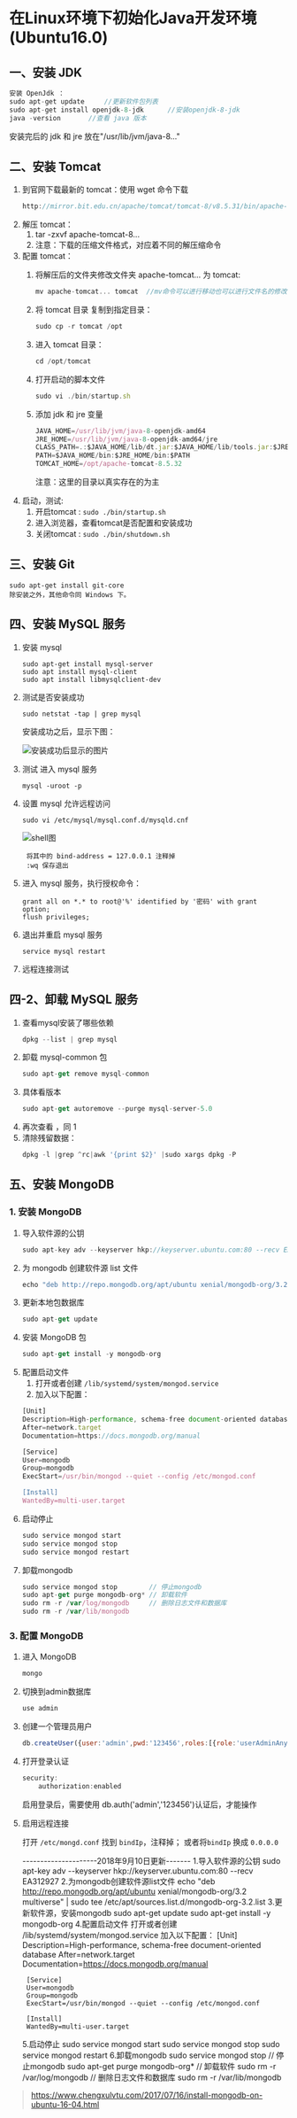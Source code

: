 # 在Linux环境下初始化Java开发环境(Ubuntu16.0)

## 一、安装 JDK

```java
安装 OpenJdk ：
sudo apt-get update     //更新软件包列表
sudo apt-get install openjdk-8-jdk      //安装openjdk-8-jdk
java -version       //查看 java 版本
```

安装完后的 jdk 和 jre 放在"/usr/lib/jvm/java-8..."

## 二、安装 Tomcat

1. 到官网下载最新的 tomcat：使用 wget 命令下载
    ```js
    http://mirror.bit.edu.cn/apache/tomcat/tomcat-8/v8.5.31/bin/apache-tomcat-8.5.31.tar.gz
    ```
2. 解压 tomcat：
    1. tar -zxvf apache-tomcat-8...
    2. 注意：下载的压缩文件格式，对应着不同的解压缩命令
3. 配置 tomcat：
    1. 将解压后的文件夹修改文件夹 apache-tomcat... 为 tomcat:
        ```js
        mv apache-tomcat... tomcat  //mv命令可以进行移动也可以进行文件名的修改
        ```
    2. 将 tomcat 目录 复制到指定目录：
        ```js
        sudo cp -r tomcat /opt
        ```
    3. 进入 tomcat 目录：
        ```js
        cd /opt/tomcat
        ```
    4. 打开启动的脚本文件
        ```js
        sudo vi ./bin/startup.sh
        ```
    5. 添加 jdk 和 jre 变量
        ```js
        JAVA_HOME=/usr/lib/jvm/java-8-openjdk-amd64
        JRE_HOME=/usr/lib/jvm/java-8-openjdk-amd64/jre
        CLASS_PATH=.:$JAVA_HOME/lib/dt.jar:$JAVA_HOME/lib/tools.jar:$JRE_HOME/lib
        PATH=$JAVA_HOME/bin:$JRE_HOME/bin:$PATH
        TOMCAT_HOME=/opt/apache-tomcat-8.5.32
        ```

        注意：这里的目录以真实存在的为主
4. 启动，测试:
    1. 开启tomcat : `sudo ./bin/startup.sh`
    2. 进入浏览器，查看tomcat是否配置和安装成功
    3. 关闭tomcat : `sudo ./bin/shutdown.sh`

## 三、安装 Git

    sudo apt-get install git-core
    除安装之外，其他命令同 Windows 下。

## 四、安装 MySQL 服务

1. 安装 mysql
    ```shell
    sudo apt-get install mysql-server
    sudo apt install mysql-client
    sudo apt install libmysqlclient-dev
    ```
2. 测试是否安装成功
    ```shell
    sudo netstat -tap | grep mysql
    ```
    安装成功之后，显示下图：

    ![安装成功后显示的图片](http://static.zybuluo.com/xiangwanpeng/p81fqgz0k1782qpwbrtnhmce/image_1b6gfob7m1u4f2i0av11afd92m9.png)

3. 测试 进入 mysql 服务
    ```shell
    mysql -uroot -p
    ```
4. 设置 mysql 允许远程访问
    ```shell
    sudo vi /etc/mysql/mysql.conf.d/mysqld.cnf
    ```
    ![shell图](http://static.zybuluo.com/xiangwanpeng/sl82tvc6dyqod7j2cnw4qi5b/image_1b6ggmf7h1d6b17o11iha1j1nhtem.png)

        将其中的 bind-address = 127.0.0.1 注释掉
        :wq 保存退出
5. 进入 mysql 服务，执行授权命令：
    ```shell
    grant all on *.* to root@'%' identified by '密码' with grant option;
    flush privileges;
    ```
6. 退出并重启 mysql 服务
    ```shell
    service mysql restart
    ```
7. 远程连接测试

## 四-2、卸载 MySQL 服务

1. 查看mysql安装了哪些依赖
    ```js
    dpkg --list | grep mysql
    ```
2. 卸载 mysql-common 包
    ```js
    sudo apt-get remove mysql-common
    ```
3. 具体看版本
    ```js
    sudo apt-get autoremove --purge mysql-server-5.0
    ```
4. 再次查看 ，同 1
5. 清除残留数据：
    ```js
    dpkg -l |grep ^rc|awk '{print $2}' |sudo xargs dpkg -P
    ```

## 五、安装 MongoDB

### 1. 安装 MongoDB

1. 导入软件源的公钥
    ```js
    sudo apt-key adv --keyserver hkp://keyserver.ubuntu.com:80 --recv EA312927
    ```
2. 为 mongodb 创建软件源 list 文件
    ```js
    echo "deb http://repo.mongodb.org/apt/ubuntu xenial/mongodb-org/3.2 multiverse" | sudo tee /etc/apt/sources.list.d/mongodb-org-3.2.list
    ```
3. 更新本地包数据库
    ```js
    sudo apt-get update
    ```
4. 安装 MongoDB 包
    ```js
    sudo apt-get install -y mongodb-org
    ```
5. 配置启动文件
    1. 打开或者创建 `/lib/systemd/system/mongod.service`
    2. 加入以下配置：
    ```js
    [Unit]
    Description=High-performance, schema-free document-oriented database
    After=network.target
    Documentation=https://docs.mongodb.org/manual

    [Service]
    User=mongodb
    Group=mongodb
    ExecStart=/usr/bin/mongod --quiet --config /etc/mongod.conf

    [Install]
    WantedBy=multi-user.target
    ```
6. 启动停止
    ```js
    sudo service mongod start
    sudo service mongod stop
    sudo service mongod restart
    ```
7. 卸载mongodb
    ```js
    sudo service mongod stop        // 停止mongodb
    sudo apt-get purge mongodb-org* // 卸载软件
    sudo rm -r /var/log/mongodb     // 删除日志文件和数据库
    sudo rm -r /var/lib/mongodb
    ```

### 3. 配置 MongoDB

1. 进入 MongoDB
    ```js
    mongo
    ```
2. 切换到admin数据库
    ```js
    use admin
    ```
3. 创建一个管理员用户
    ```js
    db.createUser({user:'admin',pwd:'123456',roles:[{role:'userAdminAnyDatabase',db:'admin'}]})
    ```
4. 打开登录认证
    ```js
    security:
        authorization:enabled
    ```
    启用登录后，需要使用 db.auth('admin','123456')认证后，才能操作
5. 启用远程连接

    打开 `/etc/mongd.conf` 找到 `bindIp`，注释掉；
    或者将`bindIp` 换成 `0.0.0.0`

    ---------------------2018年9月10日更新-------
    1.导入软件源的公钥
        sudo apt-key adv --keyserver hkp://keyserver.ubuntu.com:80 --recv EA312927
    2.为mongodb创建软件源list文件
        echo "deb http://repo.mongodb.org/apt/ubuntu xenial/mongodb-org/3.2 multiverse" | sudo tee /etc/apt/sources.list.d/mongodb-org-3.2.list
    3.更新软件源，安装mongodb
        sudo apt-get update
        sudo apt-get install -y mongodb-org
    4.配置启动文件
        打开或者创建 /lib/systemd/system/mongod.service
        加入以下配置：
        [Unit]
        Description=High-performance, schema-free document-oriented database
        After=network.target
        Documentation=https://docs.mongodb.org/manual

        [Service]
        User=mongodb
        Group=mongodb
        ExecStart=/usr/bin/mongod --quiet --config /etc/mongod.conf

        [Install]
        WantedBy=multi-user.target
    5.启动停止
        sudo service mongod start
        sudo service mongod stop
        sudo service mongod restart
    6.卸载mongodb
        sudo service mongod stop        // 停止mongodb
        sudo apt-get purge mongodb-org* // 卸载软件
        sudo rm -r /var/log/mongodb     // 删除日志文件和数据库
        sudo rm -r /var/lib/mongodb


> https://www.chengxulvtu.com/2017/07/16/install-mongodb-on-ubuntu-16-04.html